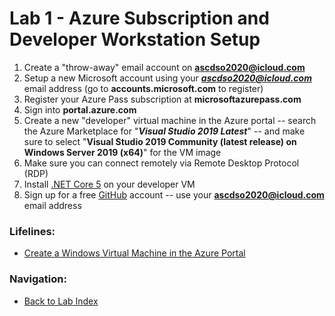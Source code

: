 # Lab 1 - Azure Subscription and Developer Workstation Setup

1. Create a "throw-away" email account on **ascdso2020@icloud.com**
2. Setup a new Microsoft account using your ***ascdso2020@icloud.com*** email address (go to **accounts.microsoft.com** to register)
3. Register your Azure Pass subscription at **microsoftazurepass.com**
4. Sign into **portal.azure.com**
5. Create a new "developer" virtual machine in the Azure portal -- search the Azure Marketplace for "***Visual Studio 2019 Latest***" -- and make sure to select "**Visual Studio 2019 Community (latest release) on Windows Server 2019 (x64)**" for the VM image
6. Make sure you can connect remotely via Remote Desktop Protocol (RDP)
7. Install [.NET Core 5](https://dotnet.microsoft.com/download/dotnet/thank-you/sdk-5.0.302-windows-x64-installer) on your developer VM
8. Sign up for a free [GitHub](https://github.com) account -- use your **ascdso2020@icloud.com** email address

### Lifelines:

* [Create a Windows Virtual Machine in the Azure Portal](https://docs.microsoft.com/en-us/azure/virtual-machines/windows/quick-create-portal)

### Navigation:

* [Back to Lab Index](https://github.com/mikepfeiffer/azure-devops-labs)
